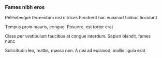 ### Fames nibh eros

Pellentesque fermentum nisl ultrices hendrerit hac euismod finibus tincidunt

Tempus proin mauris, congue. Posuere, est tortor erat

Class per vestibulum faucibus at congue interdum. Sapien blandit, fames nunc

Sollicitudin leo, mattis, massa non. A nisi ad euismod, mollis ligula erat


